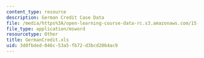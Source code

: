 ```yaml
---
content_type: resource
description: German Credit Case Data
file: /media/https%3A/open-learning-course-data-rc.s3.amazonaws.com/15-062-data-mining-spring-2003/3d0fbded046c53a5fb72d3bcd2064ac9_GermanCredit.xls
file_type: application/msword
resourcetype: Other
title: GermanCredit.xls
uid: 3d0fbded-046c-53a5-fb72-d3bcd2064ac9
---
```

